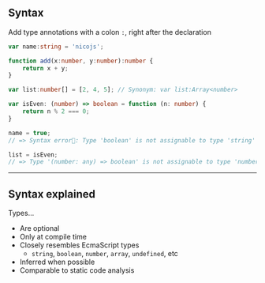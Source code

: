 ## Syntax

Add type annotations with a colon `:`, right after the declaration

```typescript
var name:string = 'nicojs';

function add(x:number, y:number):number {
    return x + y;
}

var list:number[] = [2, 4, 5]; // Synonym: var list:Array<number>

var isEven: (number) => boolean = function (n: number) {
    return n % 2 === 0;
}

name = true;
// => Syntax error: Type 'boolean' is not assignable to type 'string'

list = isEven;
// => Type '(number: any) => boolean' is not assignable to type 'number[]'.
```

---

## Syntax explained

Types...

* Are optional
* Only at compile time
* Closely resembles EcmaScript types
    * `string`, `boolean`, `number`, `array`, `undefined`, etc
* Inferred when possible
* Comparable to static code analysis
